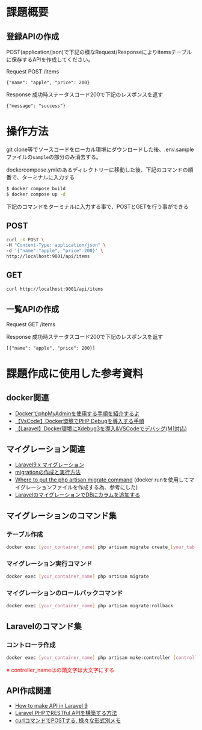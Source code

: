 # 課題概要

## 登録APIの作成
POST(application/json)で下記の様なRequest/Responseによりitemsテーブルに保存するAPIを作成してください。

Request POST /items
```
{"name": "apple", "price": 200}
```

Response 成功時ステータスコード200で下記のレスポンスを返す
```
{"message": "success"}
```

# 操作方法
git clone等でソースコードをローカル環境にダウンロードした後、.env.sampleファイルの`sample`の部分のみ消去する。

dockercompose.ymlのあるディレクトリーに移動した後、下記のコマンドの順番で、ターミナルに入力する

```sh
$ docker compose build
$ docker compose up -d
```
下記のコマンドをターミナルに入力する事で、POSTとGETを行う事ができる
## POST
```sh
curl -X POST \
-H "Content-Type: application/json" \
-d '{"name":"apple", "price":200}' \
http://localhost:9001/api/items
```

## GET
```sh
curl http://localhost:9001/api/items
```


## 一覧APIの作成
Request
GET /items

Response
成功時ステータスコード200で下記のレスポンスを返す
```
[{"name": "apple", "price": 200}]
```

# 課題作成に使用した参考資料

## docker関連
- [DockerでphpMyAdminを使用する手順を紹介するよ](https://hara-chan.com/it/infrastructure/docker-phpmyadmin/)
- [【VsCode】Docker環境でPHP Debugを導入する手順](https://maasaablog.com/development/backend/php/laravel/2308/)
- [【Laravel】Docker環境にXdebug3を導入&VSCodeでデバッグ(M1対応)](https://yutaro-blog.net/2021/07/08/laravel-docker-xdebug-vscode/)


## マイグレーション関連
- [Laravel9.x マイグレーション](https://readouble.com/laravel/9.x/ja/migrations.html)
- [migrationの作成と実行方法](https://www.wakuwakubank.com/posts/450-laravel-migration/)
- [Where to put the php artisan migrate command](https://stackoverflow.com/questions/48850813/where-to-put-the-php-artisan-migrate-command)
(docker runを使用してマイグレーションファイルを作成する為、参考にした)
- [LaravelのマイグレーションでDBにカラムを追加する](https://pgmemo.tokyo/data/archives/1552.html)

## マイグレーションのコマンド集

### テーブル作成
```sh
docker exec [your_container_name] php artisan migrate create_[your_table_name]_table --create=[your_table_name]
```
### マイグレーション実行コマンド
```sh
docker exec [your_container_name] php artisan migrate
```

### マイグレーションのロールバックコマンド
```sh
docker exec [your_container_name] php artisan migrate:rollback
```

## Laravelのコマンド集

### コントローラ作成
```sh
docker exec [your_container_name] php artisan make:controller [controller_name]
```
<span style="color: red; ">※ controller_nameはの頭文字は大文字にする</span>

## API作成関連

- [How to make API in Laravel 9](https://dev.to/shanisingh03/how-to-make-api-in-laravel-9-310g)
- [Laravel PHPでRESTful APIを構築する方法](https://www.twilio.com/blog/building-and-consuming-a-restful-api-in-laravel-php-jp)
- [
curlコマンドでPOSTする, 様々な形式別メモ](https://weblabo.oscasierra.net/curl-post/)
